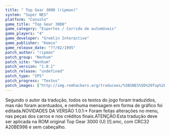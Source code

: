 ```yaml
---
title: " Top Gear 3000 (ripman)"
system: "Super NES"
platform: "Console"
game_title: "Top Gear 3000"
game_category: "Esportes / Corrida de automóveis"
game_players: "4"
game_developer: "Gremlin Interactive"
game_publisher: "Kemco"
game_release_date: "??/02/1995"
patch_author: "ripman"
patch_group: "Nenhum"
patch_site: "Nenhum"
patch_version: "1.0.1"
patch_release: "undefined"
patch_type: "IPS"
patch_progress: "Textos"
patch_images: ["http://img.romhackers.org/traducoes/%5BSNES%5D%20Top%20Gear%203000%20-%20ripman%20-%201.png","http://img.romhackers.org/traducoes/%5BSNES%5D%20Top%20Gear%203000%20-%20ripman%20-%202.png","http://img.romhackers.org/traducoes/%5BSNES%5D%20Top%20Gear%203000%20-%20ripman%20-%203.png"]
---
```

Segundo o autor da tradução, todos os textos do jogo foram traduzidos, mas não foram acentuados, e nenhuma mensagem em forma de gráfico foi editada.NOVIDADES DA VERSÃO 1.0.1:* Foram feitas alterações no menu, nas peças dos carros e nos créditos finais.ATENÇÃO:Esta tradução deve ser aplicada na ROM original Top Gear 3000 (U) [!].smc, com CRC32 A20BE998 e sem cabeçalho.